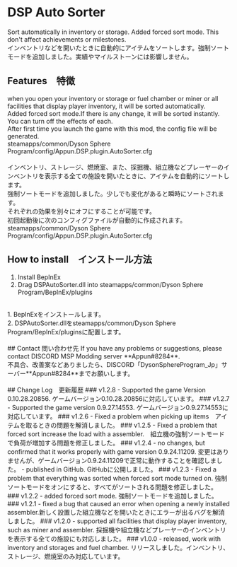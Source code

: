 # DSP Auto Sorter
Sort automatically in inventory or storage. Added forced sort mode. This don't affect achievements or milestones.<br>
インベントリなどを開いたときに自動的にアイテムをソートします。強制ソートモードを追加しました。実績やマイルストーンには影響しません。<br>

## Features　特徴
when you open your inventory or storage or fuel chamber or miner or all facilities that display player inventory, it will be sorted automatically.<br>
Added forced sort mode.If there is any change, it will be sorted instantly.<br>
You can turn off the effects of each.<br>
After first time you launch the game with this mod, the config file will be generated.<br>
steamapps/common/Dyson Sphere Program/config/Appun.DSP.plugin.AutoSorter.cfg<br>
<br>
インベントリ、ストレージ、燃焼室、また、採掘機、組立機などプレーヤーのインベントリを表示する全ての施設を開いたときに、アイテムを自動的にソートします。<br>
強制ソートモードを追加しました。少しでも変化があると瞬時にソートされます。<br>
それぞれの効果を別々にオフにすることが可能です。<br>
初回起動後に次のコンフィグファイルが自動的に作成されます。<br>
steamapps/common/Dyson Sphere Program/config/Appun.DSP.plugin.AutoSorter.cfg<br>

## How to install　インストール方法
1. Install BepInEx<br>
2. Drag DSPAutoSorter.dll into steamapps/common/Dyson Sphere Program/BepInEx/plugins<br>
<br>
1. BepInExをインストールします。<br>
2. DSPAutoSorter.dllをsteamapps/common/Dyson Sphere Program/BepInEx/pluginsに配置します。<br>
<br>
## Contact 問い合わせ先
If you have any problems or suggestions, please contact DISCORD MSP Modding server **Appun#8284**.<br>
不具合、改善案などありましたら、DISCORD「DysonSphereProgram_Jp」サーバー**Appun#8284**までお願いします。<br>
<br>
## Change Log　更新履歴
### v1.2.8
- Supported the game Version 0.10.28.20856. ゲームバージョン0.10.28.20856に対応しています。
### v1.2.7
- Supported the game version 0.9.27.14553. ゲームバージョン0.9.27.14553に対応しています。
### v1.2.6
- Fixed a problem when picking up items　アイテムを取るときの問題を解消しました。
### v1.2.5
- Fixed a problem that forced sort increase the load with a assembler.　組立機の強制ソートモードで負荷が増加する問題を修正しました。
### v1.2.4
- no changes, but confirmed that it works properly with game version 0.9.24.11209. 変更はありませんが、ゲームバージョン0.9.24.11209で正常に動作することを確認しました。
- published in GitHub. GitHubに公開しました。
### v1.2.3
- Fixed a problem that everything was sorted when forced sort mode turned on. 強制ソートモードをオンにすると、すべてがソートされる問題を修正しました。
### v1.2.2
- added forced sort mode. 強制ソートモードを追加しました。
### v1.2.1 
- fixed a bug that caused an error when opening a newly installed assembler.新しく設置した組立機などを開いたときにエラーが出るバグを解消しました。
### v1.2.0
- supported all facilities that display player inventory, such as miner and assembler. 採掘機や組立機などプレーヤーのインベントリを表示する全ての施設にも対応しました。
### v1.0.0
- released, work with inventory and storages and fuel chamber. リリースしました。インベントリ、ストレージ、燃焼室のみ対応しています。

